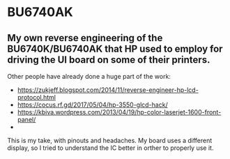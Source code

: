 # BU6740AK
My own reverse engineering of the BU6740K/BU6740AK that HP used to employ for driving the UI board on some of their printers.
-
Other people have already done a huge part of the work:
- https://zukjeff.blogspot.com/2014/11/reverse-engineer-hp-lcd-protocol.html
- https://cocus.rf.gd/2017/05/04/hp-3550-glcd-hack/
- https://kbiva.wordpress.com/2013/04/19/hp-color-laserjet-1600-front-panel/
-
This is my take, with pinouts and headaches. My board uses a different display, so I tried to understand the IC better in orther to properly use it.
